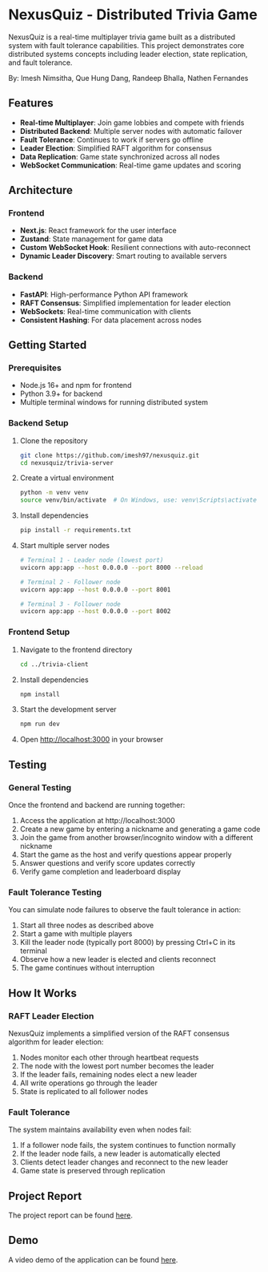 # NexusQuiz - Distributed Trivia Game

NexusQuiz is a real-time multiplayer trivia game built as a distributed system with fault tolerance capabilities. This project demonstrates core distributed systems concepts including leader election, state replication, and fault tolerance.

By: Imesh Nimsitha, Que Hung Dang, Randeep Bhalla, Nathen Fernandes

## Features

- **Real-time Multiplayer**: Join game lobbies and compete with friends
- **Distributed Backend**: Multiple server nodes with automatic failover
- **Fault Tolerance**: Continues to work if servers go offline
- **Leader Election**: Simplified RAFT algorithm for consensus
- **Data Replication**: Game state synchronized across all nodes
- **WebSocket Communication**: Real-time game updates and scoring

## Architecture

### Frontend

- **Next.js**: React framework for the user interface
- **Zustand**: State management for game data
- **Custom WebSocket Hook**: Resilient connections with auto-reconnect
- **Dynamic Leader Discovery**: Smart routing to available servers

### Backend

- **FastAPI**: High-performance Python API framework
- **RAFT Consensus**: Simplified implementation for leader election
- **WebSockets**: Real-time communication with clients
- **Consistent Hashing**: For data placement across nodes

## Getting Started

### Prerequisites

- Node.js 16+ and npm for frontend
- Python 3.9+ for backend
- Multiple terminal windows for running distributed system

### Backend Setup

1. Clone the repository

   ```bash
   git clone https://github.com/imesh97/nexusquiz.git
   cd nexusquiz/trivia-server
   ```

2. Create a virtual environment

   ```bash
   python -m venv venv
   source venv/bin/activate  # On Windows, use: venv\Scripts\activate
   ```

3. Install dependencies

   ```bash
   pip install -r requirements.txt
   ```

4. Start multiple server nodes

   ```bash
   # Terminal 1 - Leader node (lowest port)
   uvicorn app:app --host 0.0.0.0 --port 8000 --reload

   # Terminal 2 - Follower node
   uvicorn app:app --host 0.0.0.0 --port 8001

   # Terminal 3 - Follower node
   uvicorn app:app --host 0.0.0.0 --port 8002
   ```

### Frontend Setup

1. Navigate to the frontend directory

   ```bash
   cd ../trivia-client
   ```

2. Install dependencies

   ```bash
   npm install
   ```

3. Start the development server

   ```bash
   npm run dev
   ```

4. Open [http://localhost:3000](http://localhost:3000) in your browser

## Testing

### General Testing

Once the frontend and backend are running together:

1. Access the application at http://localhost:3000
2. Create a new game by entering a nickname and generating a game code
3. Join the game from another browser/incognito window with a different nickname
4. Start the game as the host and verify questions appear properly
5. Answer questions and verify score updates correctly
6. Verify game completion and leaderboard display

### Fault Tolerance Testing

You can simulate node failures to observe the fault tolerance in action:

1. Start all three nodes as described above
2. Start a game with multiple players
3. Kill the leader node (typically port 8000) by pressing Ctrl+C in its terminal
4. Observe how a new leader is elected and clients reconnect
5. The game continues without interruption

## How It Works

### RAFT Leader Election

NexusQuiz implements a simplified version of the RAFT consensus algorithm for leader election:

1. Nodes monitor each other through heartbeat requests
2. The node with the lowest port number becomes the leader
3. If the leader fails, remaining nodes elect a new leader
4. All write operations go through the leader
5. State is replicated to all follower nodes

### Fault Tolerance

The system maintains availability even when nodes fail:

1. If a follower node fails, the system continues to function normally
2. If the leader node fails, a new leader is automatically elected
3. Clients detect leader changes and reconnect to the new leader
4. Game state is preserved through replication

## Project Report

The project report can be found [here](https://github.com/imesh97/nexusquiz/blob/main/report.pdf).

## Demo

A video demo of the application can be found [here](https://drive.google.com/file/d/1ZJU_cDErc5cFRO5KBX-DtXh0k9jFPeNh/view?usp=sharing).
